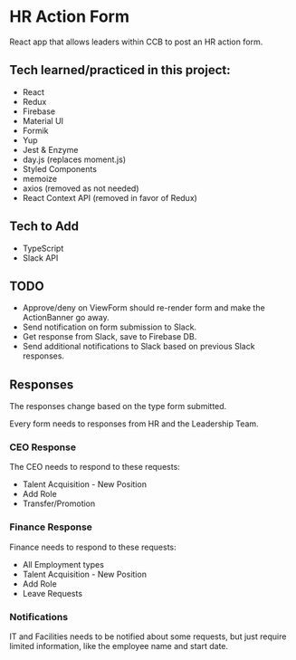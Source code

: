 # HR Action Form
React app that allows leaders within CCB to post an HR action form.



## Tech learned/practiced in this project:
* React
* Redux
* Firebase
* Material UI
* Formik
* Yup
* Jest & Enzyme
* day.js (replaces moment.js)
* Styled Components
* memoize
* axios (removed as not needed)
* React Context API (removed in favor of Redux)

## Tech to Add
* TypeScript
* Slack API


## TODO
* Approve/deny on ViewForm should re-render form and make the ActionBanner go away.
* Send notification on form submission to Slack.
* Get response from Slack, save to Firebase DB.
* Send additional notifications to Slack based on previous Slack responses.


## Responses

The responses change based on the type form submitted.

Every form needs to responses from HR and the Leadership Team.

### CEO Response

The CEO needs to respond to these requests:
* Talent Acquisition - New Position
* Add Role
* Transfer/Promotion

### Finance Response

Finance needs to respond to these requests:
* All Employment types
* Talent Acquisition - New Position
* Add Role
* Leave Requests

### Notifications

IT and Facilities needs to be notified about some requests, but just require limited information, like the employee name and start date.
